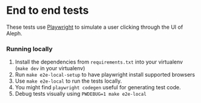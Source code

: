 # End to end tests

These tests use [Playwright](https://playwright.dev/python) to simulate a user clicking through the UI of Aleph.

### Running locally

1. Install the dependencies from `requirements.txt` into your virtualenv (`make dev` in your virtualenv)
2. Run `make e2e-local-setup` to have playwright install supported browsers
3. Use `make e2e-local` to run the tests locally.
4. You might find `playwright codegen` useful for generating test code.
5. Debug tests visually using `PWDEBUG=1 make e2e-local`

